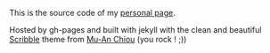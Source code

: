 This is the source code of my [personal page](http://christophe.uberri.net).

Hosted by gh-pages and built with jekyll with the clean and beautiful [Scribble](https://github.com/muan/scribble) theme from [Mu-An Chiou](https://github.com/muan) (you rock ! ;))
